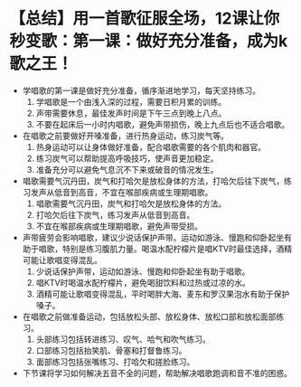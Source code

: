 # 【总结】用一首歌征服全场，12课让你秒变歌：第一课：做好充分准备，成为k歌之王！

-   学唱歌的第一课是做好充分准备，循序渐进地学习，每天坚持练习。
    1.  学唱歌是一个由浅入深的过程，需要日积月累的训练。
    2.  声带需要休息，最佳发声时间是下午三点到晚上八点。
    3.  不要在起床后一小时内唱歌，避免声带损伤，晚上九点后也不适合唱歌。
-   在唱歌之前要做好开嗓准备，进行热身运动，练习炭气等。
    1.  热身运动可以让身体做好准备，配合唱歌需要的各个肌肉和器官。
    2.  练习炭气可以帮助提高呼吸技巧，使声音更加稳定。
    3.  准备充分可以避免气息沉不下来或破音的情况发生。
-   唱歌需要气沉丹田，炭气和打哈欠是放松身体的方法，打哈欠后往下炭气，练习发声从低音到高音，不宜在喉部疾病或生理期唱歌。
    1.  唱歌需要气沉丹田，炭气和打哈欠是放松身体的方法。
    2.  打哈欠后往下炭气，练习发声从低音到高音。
    3.  不宜在喉部疾病或生理期唱歌，避免声带受损。
-   声带疲劳会影响唱歌，建议少说话保护声带。运动如游泳、慢跑和仰卧起坐有助于唱歌，特别是练习腹肌力量。喝温水配柠檬片是唱KTV时最佳选择，酒精可能让歌唱变得混乱。
    1.  少说话保护声带，运动如游泳、慢跑和仰卧起坐有助于唱歌。
    2.  唱KTV时喝温水配柠檬片，避免喝甜饮料和过热或过凉的水。
    3.  酒精可能让歌唱变得混乱，平时喝胖大海、麦东和罗汉果泡水有助于保护嗓子。
-   在唱歌之前做准备运动，包括放松头部、放松身体、放松口部和放松面部练习。
    1.  头部练习包括转进练习、叹气、哈气和吹气练习。
    2.  口部练习包括抬笑肌、骨塞和打督鲁练习。
    3.  面部练习包括张嘴练习、打哈欠和搓脸练习。
-   下节课将学习如何解决五音不全的问题，帮助解决唱歌跑调和音不准的困惑。